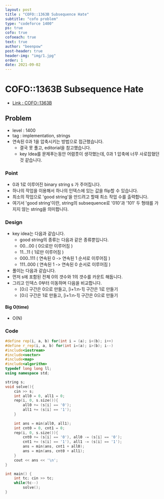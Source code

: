 ```yaml
---
layout: post
title : "COFO::1363B Subsequence Hate"
subtitle: "cofo problem"
type: "codeforce 1400"
ps: true
cofo: true
cofoeach: true
text: true
author: "beenpow"
post-header: true
header-img: "img/1.jpg"
order: 1
date: 2021-09-02
---
```

# COFO::1363B Subsequence Hate
- [Link : COFO::1363B](https://codeforces.com/problemset/problem/1363/B)


## Problem 

- level : 1400
- tag : implementation, strings
- 연속된 0과 1을 압축시키는 방법으로 접근했습니다.
  - 결국 못 풀고, editorial을 참고했습니다.
  - key Idea를 문제푸는동안 어렴풋이 생각했는데, 0과 1 압축에 너무 사로잡혔던 것 같습니다.

### Point
- 0과 1로 이루어진 binary string s 가 주어집니다.
- 하나의 작업을 이용해서 하나의 인덱스에 있는 값을 flip할 수 있습니다.
- 최소의 작업으로 'good string'을 만드려고 할때 최소 작업 수를 출력합니다.
- 여기서 'good string'이란, string의 subsequence로 '010'과 '101' 두 형태를 가지지 않는 string을 의미합니다.

### Design
- key idea는 다음과 같습니다.
  -  good string의 종류는 다음과 같은 종류뿐입니다.
  - 00...00 ( 0으로만 이루어짐 )
  - 11...11 ( 1로만 이루어짐 )
  - 000..111 ( 연속된 0 -> 연속된 1 순서로 이루어짐 )
  - 111..000 ( 연속된 1 -> 연속된 0 순서로 이루어짐 )
- 풀이는 다음과 같습니다.
- 먼저 s에 포함된 전체 0의 갯수와 1의 갯수를 카운트 해둡니다.
- 그리고 인덱스 0부터 이동하며 다음을 비교합니다.
  - [0:i] 구간은 0으로 만들고, [i+1:n-1] 구간은 1로 만들기
  - [0:i] 구간은 1로 만들고,   [i+1:n-1] 구간은 0으로 만들기

#### Big O(time)
- O(N)

### Code

```cpp
#define rep(i, a, b) for(int i = (a); i<(b); i++)
#define r_rep(i, a, b) for(int i=(a); i>(b); i--)
#include<iostream>
#include<vector>
#include<map>
#include<algorithm>
typedef long long ll;
using namespace std;

string s;
void solve(){
    cin >> s;
    int all0 = 0, all1 = 0;
    rep(i, 0, s.size()){
        all0 += (s[i] == '0');
        all1 += (s[i] == '1');
    }
    
    int ans = min(all0, all1);
    int cnt0 = 0, cnt1 = 0;
    rep(i, 0, s.size()){
        cnt0 += (s[i] == '0'), all0 -= (s[i] == '0');
        cnt1 += (s[i] == '1'), all1 -= (s[i] == '1');
        ans = min(ans, cnt1 + all0);
        ans = min(ans, cnt0 + all1);
    }
    cout << ans << '\n';
}

int main() {
    int tc; cin >> tc;
    while(tc--)
        solve();
}
```
